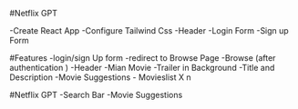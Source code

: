 #Netflix GPT

-Create React App 
-Configure Tailwind Css
-Header
-Login Form 
-Sign up Form 




#Features
-login/sign Up form 
-redirect to Browse Page
-Browse (after authentication )
   -Header
   -Mian Movie
     -Trailer in Background
     -Title and Description 
     -Movie Suggestions 
       - Movieslist X n 


  #Netflix GPT
  -Search Bar
  -Movie Suggestions 
